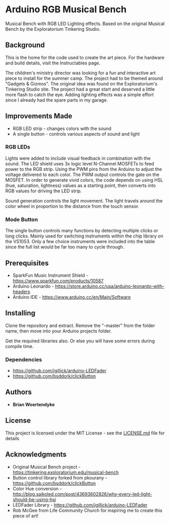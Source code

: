 # Arduino RGB Musical Bench

Musical Bench with RGB LED Lighting effects. Based on the original Musical Bench by the Exploratorium Tinkering Studio.

## Background
This is the home for the code used to create the art piece. For the hardware and build details, visit the Instructables page.

The children's ministry director was looking for a fun and interactive art piece to install for the summer camp. The project had to be themed around "Gadgets & Gizmos". The original idea was found on the Exploratorium's Tinkering Studio site. The project had a great start and deserved a little more flash to catch the eye. Adding lighting effects was a simple effort since I already had the spare parts in my garage.

## Improvements Made

* RGB LED strip - changes colors with the sound
* A single button - controls various aspects of sound and light

### RGB LEDs
Lights were added to include visual feedback in combination with the sound. The LED shield uses 3x logic level N-Channel MOSFETs to feed power to the RGB strip. Using the PWM pins from the Arduino to adjust the voltage delivered to each color. The PWM output controls the gate on the MOSFET. In order to generate vivid colors, the code depends on using HSL (hue, saturation, lightness) values as a starting point, then converts into RGB values for driving the LED strip.

Sound generation controls the light movement. The light travels around the color wheel in proportion to the distance from the touch sensor.

### Mode Button
The single button controls many functions by detecting multiple clicks or long clicks. Mainly used for switching instruments within the chip library on the VS1053. Only a few choice instruments were included into the table since the full list would be far too many to cycle through.

## Prerequisites

* SparkFun Music Instrument Shield - https://www.sparkfun.com/products/10587
* Arduino Leonardo - https://store.arduino.cc/usa/arduino-leonardo-with-headers
* Arduino IDE - https://www.arduino.cc/en/Main/Software

## Installing

Clone the repository and extract. Remove the "-master" from the folder name, then move into your Arduino projects folder.

Get the required libraries also. Or else you will have some errors during compile time.
### Dependencies
* https://github.com/jgillick/arduino-LEDFader
* https://github.com/bsddork/clickButton

## Authors

* **Brian Woertendyke**

## License

This project is licensed under the MIT License - see the [LICENSE.md](LICENSE.md) file for details

## Acknowledgments

* Original Musical Bench project - https://tinkering.exploratorium.edu/musical-bench
* Button control library forked from pkourany - https://github.com/bsddork/clickButton
* Color Hue conversion - http://blog.saikoled.com/post/43693602826/why-every-led-light-should-be-using-hsi
* LEDFader Library - https://github.com/jgillick/arduino-LEDFader
* Rob McGee from Life Community Church for inspiring me to create this piece of art!

